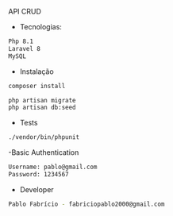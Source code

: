 API CRUD

- Tecnologias:
```sh
Php 8.1
Laravel 8
MySQL
```

- Instalação

```sh
composer install
```

```sh
php artisan migrate
php artisan db:seed
```

- Tests
```sh
./vendor/bin/phpunit
```

-Basic Authentication
```sh
Username: pablo@gmail.com
Password: 1234567
```

- Developer
```sh
Pablo Fabrício - fabriciopablo2000@gmail.com
```
